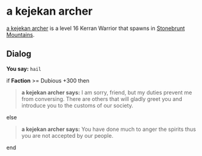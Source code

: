 # a kejekan archer



[a kejekan archer](/npc/100066) is a level 16 Kerran Warrior that spawns in [Stonebrunt Mountains](/zone/100).



## Dialog

**You say:** `hail`



if **Faction** >= Dubious +300 then



>**a kejekan archer says:** I am sorry, friend, but my duties prevent me from conversing. There are others that will gladly greet you and introduce you to the customs of our society.


else



>**a kejekan archer says:** You have done much to anger the spirits thus you are not accepted by our people.

end